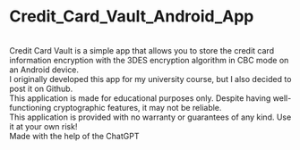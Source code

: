# Credit_Card_Vault_Android_App
</br>
Credit Card Vault is a simple app that allows you to store the credit card information encryption with the 3DES encryption algorithm in CBC mode on an Android device.
</br>
I originally developed this app for my university course, but I also decided to post it on Github.
</br>
This application is made for educational purposes only. Despite having well-functioning cryptographic features, it may not be reliable.
</br>
This application is provided with no warranty or guarantees of any kind. Use it at your own risk!
</br>
Made with the help of the ChatGPT
